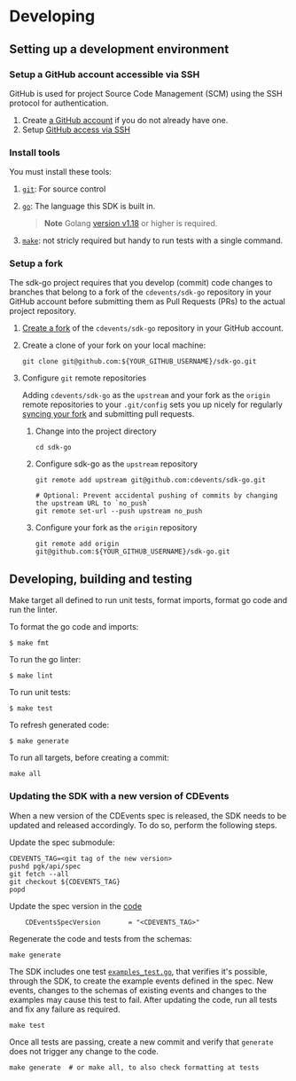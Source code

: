 # Developing

## Setting up a development environment

### Setup a GitHub account accessible via SSH

GitHub is used for project Source Code Management (SCM) using the SSH protocol for authentication.

1. Create [a GitHub account](https://github.com/join) if you do not already have one.
1. Setup
[GitHub access via SSH](https://help.github.com/articles/connecting-to-github-with-ssh/)

### Install tools

You must install these tools:

1. [`git`](https://help.github.com/articles/set-up-git/): For source control

1. [`go`](https://golang.org/doc/install): The language this SDK is built in.
    > **Note** Golang [version v1.18](https://golang.org/dl/) or higher is required.

1. [`make`](https://www.gnu.org/software/make/): not stricly required but handy to run
   tests with a single command.

### Setup a fork

The sdk-go project requires that you develop (commit) code changes to branches that belong to a fork of the `cdevents/sdk-go` repository in your GitHub account before submitting them as Pull Requests (PRs) to the actual project repository.

1. [Create a fork](https://help.github.com/articles/fork-a-repo/) of the `cdevents/sdk-go` repository in your GitHub account.

1. Create a clone of your fork on your local machine:

    ```shell
    git clone git@github.com:${YOUR_GITHUB_USERNAME}/sdk-go.git
    ```

1. Configure `git` remote repositories

    Adding `cdevents/sdk-go` as the `upstream` and your fork as the `origin` remote repositories to your `.git/config` sets you up nicely for regularly [syncing your fork](https://help.github.com/articles/syncing-a-fork/) and submitting pull requests.

    1. Change into the project directory

        ```shell
        cd sdk-go
        ```

    1. Configure sdk-go as the `upstream` repository

        ```shell
        git remote add upstream git@github.com:cdevents/sdk-go.git

        # Optional: Prevent accidental pushing of commits by changing the upstream URL to `no_push`
        git remote set-url --push upstream no_push
        ```

    1. Configure your fork as the `origin` repository

        ```shell
        git remote add origin git@github.com:${YOUR_GITHUB_USERNAME}/sdk-go.git
        ```

## Developing, building and testing

Make target all defined to run unit tests, format imports, format go code and run the linter.

To format the go code and imports:

```shell
$ make fmt
```

To run the go linter:

```shell
$ make lint
```

To run unit tests:
```shell
$ make test
```

To refresh generated code:
```shell
$ make generate
```

To run all targets, before creating a commit:

```shell
make all
```

### Updating the SDK with a new version of CDEvents

When a new version of the CDEvents spec is released, the
SDK needs to be updated and released accordingly. To do so,
perform the following steps.

Update the spec submodule:
```shell
CDEVENTS_TAG=<git tag of the new version>
pushd pgk/api/spec
git fetch --all
git checkout ${CDEVENTS_TAG}
popd
```

Update the spec version in the [code](https://github.com/cdevents/sdk-go/blob/5fdad604dc7c15f82e285f9ec6307a81f42e9612/pkg/api/types.go#L33)
```golang
	CDEventsSpecVersion       = "<CDEVENTS_TAG>"
```

Regenerate the code and tests from the schemas:
```shell
make generate
```

The SDK includes one test [`examples_test.go`](https://github.com/cdevents/sdk-go/blob/main/pkg/api/examples_test.go),
that verifies it's possible, through the SDK, to create the example
events defined in the spec.
New events, changes to the schemas of existing events and changes to the
examples may cause this test to fail. After updating the code,
run all tests and fix any failure as required.

```shell
make test
```

Once all tests are passing, create a new commit and verify that
`generate` does not trigger any change to the code. 

```shell
make generate  # or make all, to also check formatting at tests
```